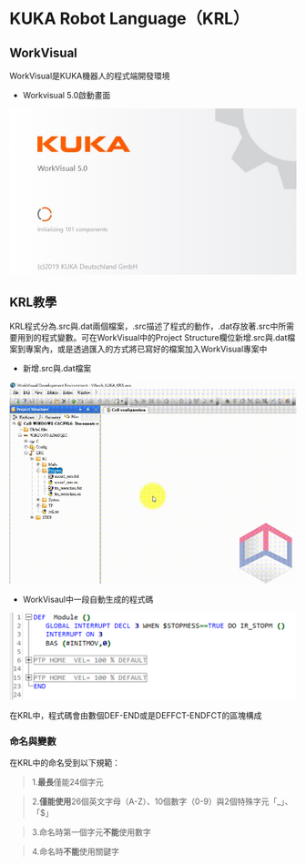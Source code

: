 # KUKA Robot Language（KRL）

## WorkVisual

WorkVisual是KUKA機器人的程式端開發環境

- Workvisual 5.0啟動畫面

![Image](./img/KRL/Workvisual_5.0_cover.jpg)

## KRL教學

KRL程式分為.src與.dat兩個檔案，.src描述了程式的動作，.dat存放著.src中所需要用到的程式變數。可在WorkVisual中的Project Structure欄位新增.src與.dat檔案到專案內，或是透過匯入的方式將已寫好的檔案加入WorkVisual專案中

- 新增.src與.dat檔案

![Image](./img/KRL/KRL_CreateSRCfile.gif)

- WorkVisaul中一段自動生成的程式碼

![Image](./img/KRL/KRL_BasisCode.jpg)

在KRL中，程式碼會由數個DEF-END或是DEFFCT-ENDFCT的區塊構成

### 命名與變數

在KRL中的命名受到以下規範：

> 1.**最長**僅能24個字元

> 2.**僅能使用**26個英文字母（A-Z）、10個數字（0-9）與2個特殊字元「_」、「$」

> 3.命名時第一個字元**不能**使用數字

> 4.命名時**不能**使用關鍵字
